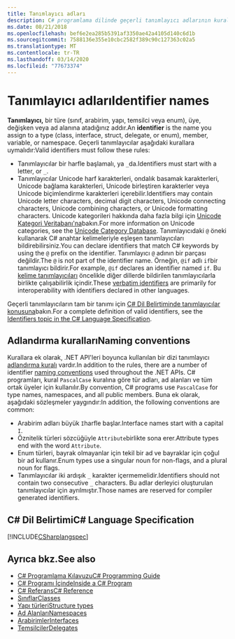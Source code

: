 ```yaml
---
title: Tanımlayıcı adları
description: C# programlama dilinde geçerli tanımlayıcı adlarının kurallarını öğrenin.
ms.date: 08/21/2018
ms.openlocfilehash: bef6e2ea285b5391af3350ae42a4105d140c6d1b
ms.sourcegitcommit: 7588136e355e10cbc2582f389c90c127363c02a5
ms.translationtype: MT
ms.contentlocale: tr-TR
ms.lasthandoff: 03/14/2020
ms.locfileid: "77673374"
---
```

# <a name="identifier-names"></a><span data-ttu-id="e5d16-103">Tanımlayıcı adları</span><span class="sxs-lookup"><span data-stu-id="e5d16-103">Identifier names</span></span>

<span data-ttu-id="e5d16-104">**Tanımlayıcı,** bir türe (sınıf, arabirim, yapı, temsilci veya enum), üye, değişken veya ad alanına atadığınız addır.</span><span class="sxs-lookup"><span data-stu-id="e5d16-104">An **identifier** is the name you assign to a type (class, interface, struct, delegate, or enum), member, variable, or namespace.</span></span> <span data-ttu-id="e5d16-105">Geçerli tanımlayıcılar aşağıdaki kurallara uymalıdır:</span><span class="sxs-lookup"><span data-stu-id="e5d16-105">Valid identifiers must follow these rules:</span></span>

- <span data-ttu-id="e5d16-106">Tanımlayıcılar bir harfle başlamalı, ya `_`da.</span><span class="sxs-lookup"><span data-stu-id="e5d16-106">Identifiers must start with a letter, or `_`.</span></span>
- <span data-ttu-id="e5d16-107">Tanımlayıcılar Unicode harf karakterleri, ondalık basamak karakterleri, Unicode bağlama karakterleri, Unicode birleştiren karakterler veya Unicode biçimlendirme karakterleri içerebilir.</span><span class="sxs-lookup"><span data-stu-id="e5d16-107">Identifiers may contain Unicode letter characters, decimal digit characters, Unicode connecting characters, Unicode combining characters, or Unicode formatting characters.</span></span> <span data-ttu-id="e5d16-108">Unicode kategorileri hakkında daha fazla bilgi için [Unicode Kategori Veritabanı'na](https://www.unicode.org/reports/tr44/)bakın.</span><span class="sxs-lookup"><span data-stu-id="e5d16-108">For more information on Unicode categories, see the [Unicode Category Database](https://www.unicode.org/reports/tr44/).</span></span>
<span data-ttu-id="e5d16-109">Tanımlayıcıdaki `@` öneki kullanarak C# anahtar kelimeleriyle eşleşen tanımlayıcıları bildirebilirsiniz.</span><span class="sxs-lookup"><span data-stu-id="e5d16-109">You can declare identifiers that match C# keywords by using the `@` prefix on the identifier.</span></span> <span data-ttu-id="e5d16-110">Tanımlayıcı `@` adının bir parçası değildir.</span><span class="sxs-lookup"><span data-stu-id="e5d16-110">The `@` is not part of the identifier name.</span></span> <span data-ttu-id="e5d16-111">Örneğin, `@if` adlı `if`bir tanımlayıcı bildirir.</span><span class="sxs-lookup"><span data-stu-id="e5d16-111">For example, `@if` declares an identifier named `if`.</span></span> <span data-ttu-id="e5d16-112">Bu [kelime tanımlayıcıları](../../language-reference/tokens/verbatim.md) öncelikle diğer dillerde bildirilen tanımlayıcılarla birlikte çalışabilirlik içindir.</span><span class="sxs-lookup"><span data-stu-id="e5d16-112">These [verbatim identifiers](../../language-reference/tokens/verbatim.md) are primarily for interoperability with identifiers declared in other languages.</span></span>

<span data-ttu-id="e5d16-113">Geçerli tanımlayıcıların tam bir tanımı için [C# Dil Belirtiminde tanımlayıcılar konusuna](../../../../_csharplang/spec/lexical-structure.md#identifiers)bakın.</span><span class="sxs-lookup"><span data-stu-id="e5d16-113">For a complete definition of valid identifiers, see the [Identifiers topic in the C# Language Specification](../../../../_csharplang/spec/lexical-structure.md#identifiers).</span></span>

## <a name="naming-conventions"></a><span data-ttu-id="e5d16-114">Adlandırma kuralları</span><span class="sxs-lookup"><span data-stu-id="e5d16-114">Naming conventions</span></span>

<span data-ttu-id="e5d16-115">Kurallara ek olarak, .NET API'leri boyunca kullanılan bir dizi tanımlayıcı [adlandırma kuralı](../../../standard/design-guidelines/naming-guidelines.md) vardır.</span><span class="sxs-lookup"><span data-stu-id="e5d16-115">In addition to the rules, there are a number of identifier [naming conventions](../../../standard/design-guidelines/naming-guidelines.md) used throughout the .NET APIs.</span></span> <span data-ttu-id="e5d16-116">C# programları, kural `PascalCase` kuralına göre tür adları, ad alanları ve tüm ortak üyeler için kullanılır.</span><span class="sxs-lookup"><span data-stu-id="e5d16-116">By convention, C# programs use `PascalCase` for type names, namespaces, and all public members.</span></span> <span data-ttu-id="e5d16-117">Buna ek olarak, aşağıdaki sözleşmeler yaygındır:</span><span class="sxs-lookup"><span data-stu-id="e5d16-117">In addition, the following conventions are common:</span></span>

- <span data-ttu-id="e5d16-118">Arabirim adları büyük `I`harfle başlar.</span><span class="sxs-lookup"><span data-stu-id="e5d16-118">Interface names start with a capital `I`.</span></span>
- <span data-ttu-id="e5d16-119">Öznitelik türleri sözcüğüyle `Attribute`birlikte sona erer.</span><span class="sxs-lookup"><span data-stu-id="e5d16-119">Attribute types end with the word `Attribute`.</span></span>
- <span data-ttu-id="e5d16-120">Enum türleri, bayrak olmayanlar için tekil bir ad ve bayraklar için çoğul bir ad kullanır.</span><span class="sxs-lookup"><span data-stu-id="e5d16-120">Enum types use a singular noun for non-flags, and a plural noun for flags.</span></span>
- <span data-ttu-id="e5d16-121">Tanımlayıcılar iki ardışık `_` karakter içermemelidir.</span><span class="sxs-lookup"><span data-stu-id="e5d16-121">Identifiers should not contain two consecutive `_` characters.</span></span> <span data-ttu-id="e5d16-122">Bu adlar derleyici oluşturulan tanımlayıcılar için ayrılmıştır.</span><span class="sxs-lookup"><span data-stu-id="e5d16-122">Those names are reserved for compiler generated identifiers.</span></span>

## <a name="c-language-specification"></a><span data-ttu-id="e5d16-123">C# Dil Belirtimi</span><span class="sxs-lookup"><span data-stu-id="e5d16-123">C# Language Specification</span></span>

[!INCLUDE[CSharplangspec](~/includes/csharplangspec-md.md)]  
  
## <a name="see-also"></a><span data-ttu-id="e5d16-124">Ayrıca bkz.</span><span class="sxs-lookup"><span data-stu-id="e5d16-124">See also</span></span>

- [<span data-ttu-id="e5d16-125">C# Programlama Kılavuzu</span><span class="sxs-lookup"><span data-stu-id="e5d16-125">C# Programming Guide</span></span>](../index.md)
- [<span data-ttu-id="e5d16-126">C# Programı İçinde</span><span class="sxs-lookup"><span data-stu-id="e5d16-126">Inside a C# Program</span></span>](./index.md)
- [<span data-ttu-id="e5d16-127">C# Referans</span><span class="sxs-lookup"><span data-stu-id="e5d16-127">C# Reference</span></span>](../../language-reference/index.md)
- [<span data-ttu-id="e5d16-128">Sınıflar</span><span class="sxs-lookup"><span data-stu-id="e5d16-128">Classes</span></span>](../classes-and-structs/classes.md)
- [<span data-ttu-id="e5d16-129">Yapı türleri</span><span class="sxs-lookup"><span data-stu-id="e5d16-129">Structure types</span></span>](../../language-reference/builtin-types/struct.md)
- [<span data-ttu-id="e5d16-130">Ad Alanları</span><span class="sxs-lookup"><span data-stu-id="e5d16-130">Namespaces</span></span>](../namespaces/index.md)
- [<span data-ttu-id="e5d16-131">Arabirimler</span><span class="sxs-lookup"><span data-stu-id="e5d16-131">Interfaces</span></span>](../interfaces/index.md)
- [<span data-ttu-id="e5d16-132">Temsilciler</span><span class="sxs-lookup"><span data-stu-id="e5d16-132">Delegates</span></span>](../delegates/index.md)
